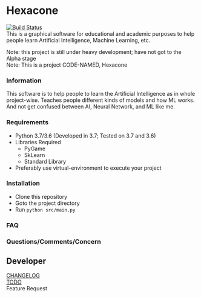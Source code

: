 # Hexacone
[![Build Status](https://travis-ci.org/AndrewShen31/Hexacone.svg?branch=master)](https://travis-ci.org/AndrewShen31/Hexacone)  
This is a graphical software for educational and academic purposes to 
help people learn Artificial Intelligence, Machine Learning, etc.

Note: this project is still under heavy development; have not got to
the Alpha stage  
Note: This is a project CODE-NAMED, Hexacone
### Information
This software is to help people to learn the Artificial Intelligence as
in whole project-wise. Teaches people different kinds of models and how
ML works. And not get confused between AI, Neural Network, and ML like 
me.

### Requirements
* Python 3.7/3.6 (Developed in 3.7; Tested on 3.7 and 3.6)
* Libraries Required
    * PyGame
    * SkLearn
    * Standard Library
* Preferably use virtual-environment to execute your project

### Installation
* Clone this repository
* Goto the project directory
* Run `python src/main.py`

### FAQ

### Questions/Comments/Concern


## Developer
[CHANGELOG](CHANGELOG.md)  
[TODO](CHANGELOG.md)  
Feature Request
